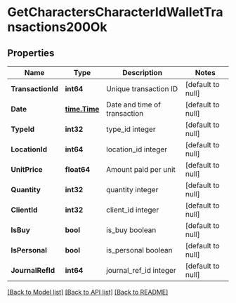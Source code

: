 # GetCharactersCharacterIdWalletTransactions200Ok

## Properties
Name | Type | Description | Notes
------------ | ------------- | ------------- | -------------
**TransactionId** | **int64** | Unique transaction ID | [default to null]
**Date** | [**time.Time**](time.Time.md) | Date and time of transaction | [default to null]
**TypeId** | **int32** | type_id integer | [default to null]
**LocationId** | **int64** | location_id integer | [default to null]
**UnitPrice** | **float64** | Amount paid per unit | [default to null]
**Quantity** | **int32** | quantity integer | [default to null]
**ClientId** | **int32** | client_id integer | [default to null]
**IsBuy** | **bool** | is_buy boolean | [default to null]
**IsPersonal** | **bool** | is_personal boolean | [default to null]
**JournalRefId** | **int64** | journal_ref_id integer | [default to null]

[[Back to Model list]](../README.md#documentation-for-models) [[Back to API list]](../README.md#documentation-for-api-endpoints) [[Back to README]](../README.md)


